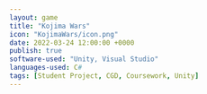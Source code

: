 ```yaml
---
layout: game
title: "Kojima Wars"
icon: "KojimaWars/icon.png"
date: 2022-03-24 12:00:00 +0000
publish: true
software-used: "Unity, Visual Studio"
languages-used: C#
tags: [Student Project, CGD, Coursework, Unity]
---
```


